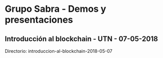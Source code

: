 # Grupo Sabra - Demos y presentaciones

## Introducción al blockchain - UTN - 07-05-2018

Directorio: introduccion-al-blockchain-2018-05-07

